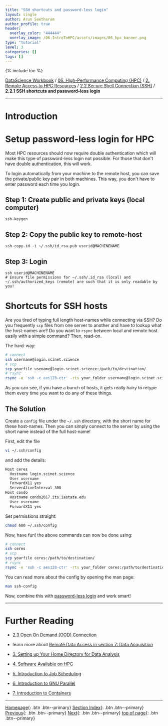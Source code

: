 ```yaml
---
title: "SSH shortcuts and password-less login"
layout: single
author: Arun Seetharam
author_profile: true
header:
  overlay_color: "444444"
  overlay_image: /06-IntroToHPC/assets/images/06_hpc_banner.png
type: "tutorial"
level: 3
categories: []
tags: []
---
```


{% include toc %}

[DataScience Workbook](https://datascience.101workbook.org/) / [06. High-Performance Computing (HPC)](../00-IntroToHPC-LandingPage.md) / [2. Remote Access to HPC Resources](01-remote-data-access.md) / [2.2 Secure Shell Connection (SSH)](03-secure-shell-connection.md) / **2.2.1 SSH shortcuts and password-less login**

---


# Introduction

# Setup password-less login for HPC

Most HPC resources should now require double authentication which will make this type of password-less login not possible.  For those that don't have double authentication, this will work.

To login automatically from your machine to the remote host, you can save the private/public key pair in both machines. This way, you don't have to enter password each time you login.

## Step 1: Create public and private keys (local computer)

```
ssh-keygen
```

## Step 2: Copy the public key to remote-host

```
ssh-copy-id -i ~/.ssh/id_rsa.pub userid@MACHINENAME
```

## Step 3: Login  

```
ssh userid@MACHINENAME
# Ensure file permissions for ~/.ssh/.id_rsa (local) and ~/.ssh/authorized_keys (remote) are such that it is only readable by you!
```


# Shortcuts for SSH hosts

Are you tired of typing full length host-names while connecting via SSH? Do you frequently `scp` files from one server to another and have to lookup what the host-names are? Do you want to `rsync` between local and remote host easily with a simple command? Then, read-on.

The hard-way:

```bash
# connect
ssh username@login.scinet.science
# scp
scp yourfile usename@login.scinet.science:/path/to/destination/
# rsync
rsync -e 'ssh -c aes128-ctr' -rts your_folder username@login.scinet.science:/path/to/destination/
```

As you can see, if you have a bunch of hosts, it gets really hairy to retype them every time you want to do any of these things.

## The Solution

Create a `config` file under the `~/.ssh` directory, with the short name for these host-names. Then you can simply connect to the server by using the short name instead of the full host-name!


First, edit the file

```bash
vi ~/.ssh/config
```

and add the details:

```bash
Host ceres
  Hostname login.scinet.science
  User username
  ForwardX11 yes
  ServerAliveInterval 300
Host condo
  Hostname condo2017.its.iastate.edu
  User username
  ForwardX11 yes
```

Set permissions straight:

```bash
chmod 600 ~/.ssh/config
```

Now, have fun! the above commands can now be done using:

```bash
# connect
ssh ceres
# scp
scp yourfile ceres:/path/to/destination/
# rsync
rsync -e 'ssh -c aes128-ctr' -rts your_folder ceres:/path/to/destination/
```

You can read more about the config by opening the man page:

```bash
man ssh-config
```

Now, combine this with [password-less login](#setup-password-less-login-for-HPC) and work smart!



___
# Further Reading
* [2.3 Open On Demand (OOD) Connection](04-open-on-demand.md)
* learn more about [Remote Data Access in section 7: Data Acquisition](../../07-DataParsing/01-FILE-ACCESS/01-remote-data-access)

* [3. Setting up Your Home Directory for Data Analysis](../03-HOME-DIRECTORY/00-setting-up-home-directory)
* [4. Software Available on HPC](../04-SOFTWARE/01-software-available-on-HPC)
* [5. Introduction to Job Scheduling](../05-JOB-QUEUE/00-introduction-to-job-scheduling)
* [6. Introduction to GNU Parallel](../06-PARALLEL/01-introduction-to-gnu-parallel)
* [7. Introduction to Containers](../07-CONTAINERS/00-introduction-to-containers)

___

[Homepage](../../index.md){: .btn  .btn--primary}
[Section Index](../00-IntroToHPC-LandingPage){: .btn  .btn--primary}
[Previous](03-secure-shell-connection){: .btn  .btn--primary}
[Next](04-open-on-demand){: .btn  .btn--primary}
[top of page](#introduction){: .btn  .btn--primary}
